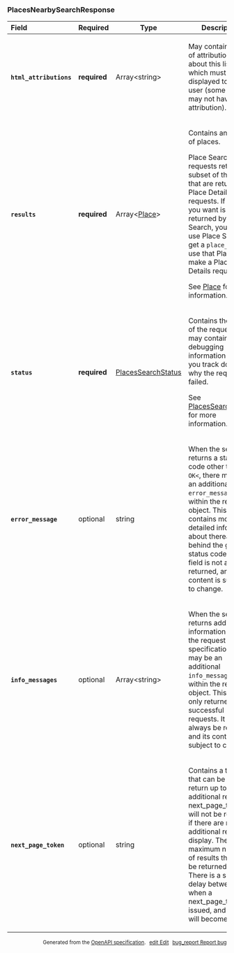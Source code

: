 <!--- This is a generated file, do not edit! -->
<!--- [START maps_http_schema_placesnearbysearchresponse] -->
<h3 class="schema-object" id="PlacesNearbySearchResponse">PlacesNearbySearchResponse</h3>

| Field                                                                                                                                 | Required     | Type                                                           | Description                                                                                                                                                                                                                                                                                                                                                                                                                    |
| :------------------------------------------------------------------------------------------------------------------------------------ | ------------ | -------------------------------------------------------------- | ------------------------------------------------------------------------------------------------------------------------------------------------------------------------------------------------------------------------------------------------------------------------------------------------------------------------------------------------------------------------------------------------------------------------------ |
| <h4 id="PlacesNearbySearchResponse-html_attributions" class="add-link schema-object-property-key"><code>html_attributions</code></h4> | **required** | Array&lt;string&gt;                                            | <div class="nonref-property-description"><p>May contain a set of attributions about this listing which must be displayed to the user (some listings may not have attribution).</p></div>                                                                                                                                                                                                                                       |
| <h4 id="PlacesNearbySearchResponse-results" class="add-link schema-object-property-key"><code>results</code></h4>                     | **required** | Array&lt;[Place](#Place "Place")&gt;                           | <div class="ref-property-description"><p>Contains an array of places.</p><div class="caution">Place Search requests return a subset of the fields that are returned by Place Details requests. If the field you want is not returned by Place Search, you can use Place Search to get a `place_id`, then use that Place ID to make a Place Details request.</div><p>See <a href="#Place">Place</a> for more information.</div> |
| <h4 id="PlacesNearbySearchResponse-status" class="add-link schema-object-property-key"><code>status</code></h4>                       | **required** | [PlacesSearchStatus](#PlacesSearchStatus "PlacesSearchStatus") | <div class="ref-property-description"><p>Contains the status of the request, and may contain debugging information to help you track down why the request failed.</p><p>See <a href="#PlacesSearchStatus">PlacesSearchStatus</a> for more information.</div>                                                                                                                                                                   |
| <h4 id="PlacesNearbySearchResponse-error_message" class="add-link schema-object-property-key"><code>error_message</code></h4>         | optional     | string                                                         | <div class="nonref-property-description"><p>When the service returns a status code other than <code>OK&#x3C;</code>, there may be an additional <code>error_message</code> field within the response object. This field contains more detailed information about thereasons behind the given status code. This field is not always returned, and its content is subject to change.</p></div>                                   |
| <h4 id="PlacesNearbySearchResponse-info_messages" class="add-link schema-object-property-key"><code>info_messages</code></h4>         | optional     | Array&lt;string&gt;                                            | <div class="nonref-property-description"><p>When the service returns additional information about the request specification, there may be an additional <code>info_messages</code> field within the response object. This field is only returned for successful requests. It may not always be returned, and its content is subject to change.</p></div>                                                                       |
| <h4 id="PlacesNearbySearchResponse-next_page_token" class="add-link schema-object-property-key"><code>next_page_token</code></h4>     | optional     | string                                                         | <div class="nonref-property-description"><p>Contains a token that can be used to return up to 20 additional results. A next_page_token will not be returned if there are no additional results to display. The maximum number of results that can be returned is 60. There is a short delay between when a next_page_token is issued, and when it will become valid.</p></div>                                                 |

<p style="text-align: right; font-size: smaller;">Generated from the <a class="gc-analytics-event" data-category="GMP" data-label="openapi-github" href="https://github.com/googlemaps/openapi-specification" title="Google Maps Platform OpenAPI Specification" class="external">OpenAPI specification</a>.
<a class="gc-analytics-event" data-category="GMP" data-label="openapi-github-maps-http-schema-placesnearbysearchresponse" data-action="edit" style="margin-left: 5px;" href="https://github.com/googlemaps/openapi-specification/blob/main/specification/schemas/PlacesNearbySearchResponse.yml" title="Edit on GitHub"><span class="material-icons">edit</span> Edit</a>
<a class="gc-analytics-event" data-category="GMP" data-label="openapi-github-maps-http-schema-placesnearbysearchresponse" data-action="bug" style="margin-left: 5px;" href="https://github.com/googlemaps/openapi-specification/issues/new?assignees=&labels=type%3A+bug%2C+triage+me&template=bug_report.md&title=[schemas] Bug - PlacesNearbySearchResponse" title="File bug for schemas on GitHub"><span class="material-icons">bug_report</span> Report bug</a>
</p>

<!--- [END maps_http_schema_placesnearbysearchresponse] -->
